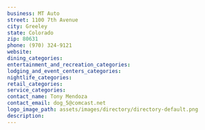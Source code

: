 ```yaml
---
business: MT Auto
street: 1100 7th Avenue
city: Greeley
state: Colorado
zip: 80631
phone: (970) 324-9121
website: 
dining_categories: 
entertainment_and_recreation_categories: 
lodging_and_event_centers_categories: 
nightlife_categories: 
retail_categories: 
service_categories: 
contact_name: Tony Mendoza
contact_email: dog_5@comcast.net
logo_image_path: assets/images/directory/directory-default.png
description: 
---
```

